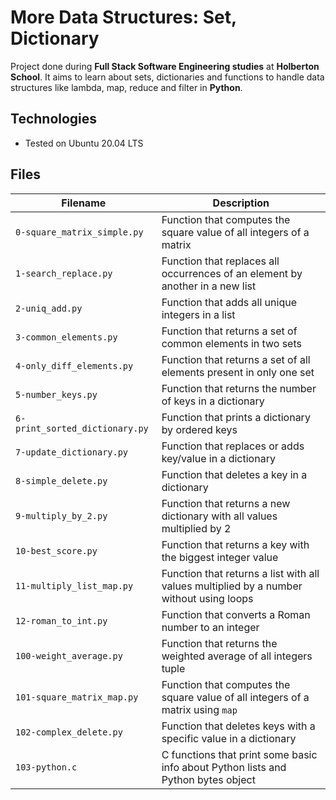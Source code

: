 # More Data Structures: Set, Dictionary

Project done during **Full Stack Software Engineering studies** at **Holberton School**. It aims to learn about sets, dictionaries and functions to handle data structures like lambda, map, reduce and filter in **Python**.

## Technologies

* Tested on Ubuntu 20.04 LTS

## Files
| Filename | Description |
| -------- | ----------- |
| `0-square_matrix_simple.py` | Function that computes the square value of all integers of a matrix |
| `1-search_replace.py` | Function that replaces all occurrences of an element by another in a new list |
| `2-uniq_add.py` | Function that adds all unique integers in a list |
| `3-common_elements.py` | Function that returns a set of common elements in two sets |
| `4-only_diff_elements.py` | Function that returns a set of all elements present in only one set |
| `5-number_keys.py` | Function that returns the number of keys in a dictionary |
| `6-print_sorted_dictionary.py` | Function that prints a dictionary by ordered keys |
| `7-update_dictionary.py` | Function that replaces or adds key/value in a dictionary |
| `8-simple_delete.py` | Function that deletes a key in a dictionary |
| `9-multiply_by_2.py` | Function that returns a new dictionary with all values multiplied by 2 |
| `10-best_score.py` | Function that returns a key with the biggest integer value |
| `11-multiply_list_map.py` | Function that returns a list with all values multiplied by a number without using loops |
| `12-roman_to_int.py` | Function that converts a Roman number to an integer |
| `100-weight_average.py` | Function that returns the weighted average of all integers tuple |
| `101-square_matrix_map.py` | Function that computes the square value of all integers of a matrix using `map` |
| `102-complex_delete.py` | Function that deletes keys with a specific value in a dictionary |
| `103-python.c` | C functions that print some basic info about Python lists and Python bytes object |
